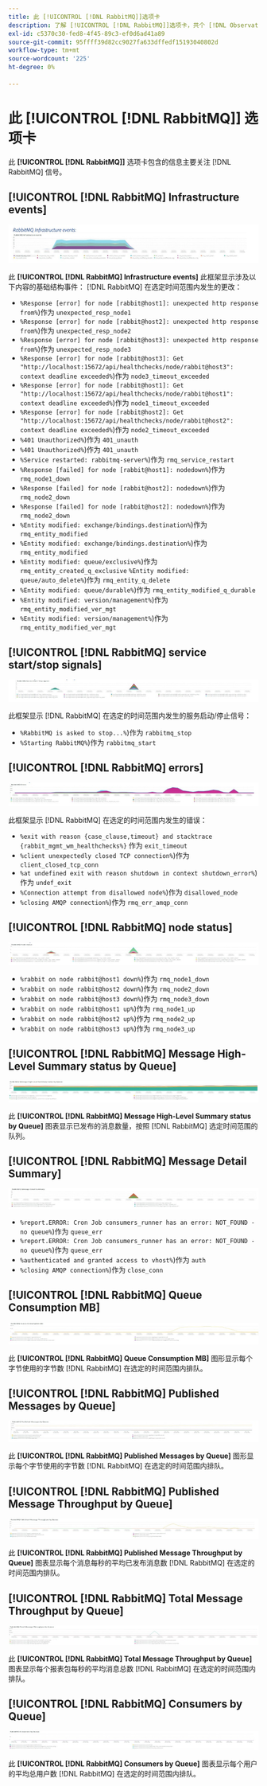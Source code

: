 ```yaml
---
title: 此 [!UICONTROL [!DNL RabbitMQ]]选项卡
description: 了解 [!UICONTROL [!DNL RabbitMQ]]选项卡，共个 [!DNL Observation for Adobe Commerce].
exl-id: c5370c30-fed8-4f45-89c3-ef0d6ad41a89
source-git-commit: 95ffff39d82cc9027fa633dffedf15193040802d
workflow-type: tm+mt
source-wordcount: '225'
ht-degree: 0%

---
```


# 此 [!UICONTROL [!DNL RabbitMQ]] 选项卡

此 **[!UICONTROL [!DNL RabbitMQ]]** 选项卡包含的信息主要关注 [!DNL RabbitMQ] 信号。

## [!UICONTROL [!DNL RabbitMQ] Infrastructure events]

![[!DNL RabbitMQ] 基础架构事件](../../assets/tools/observation-for-adobe-commerce/rabbitmq-tab-1.jpeg)

此 **[!UICONTROL [!DNL RabbitMQ] Infrastructure events]** 此框架显示涉及以下内容的基础结构事件： [!DNL RabbitMQ] 在选定时间范围内发生的更改：

* `%Response [error] for node [rabbit@host1]: unexpected http response from%`)作为 `unexpected_resp_node1`
* `%Response [error] for node [rabbit@host2]: unexpected http response from%`)作为 `unexpected_resp_node2`
* `%Response [error] for node [rabbit@host3]: unexpected http response from%`)作为 `unexpected_resp_node3`
* `%Response [error] for node [rabbit@host3]: Get "http://localhost:15672/api/healthchecks/node/rabbit@host3": context deadline exceeded%`)作为 `node3_timeout_exceeded`
* `%Response [error] for node [rabbit@host1]: Get "http://localhost:15672/api/healthchecks/node/rabbit@host1": context deadline exceeded%`)作为 `node1_timeout_exceeded`
* `%Response [error] for node [rabbit@host2]: Get "http://localhost:15672/api/healthchecks/node/rabbit@host2": context deadline exceeded%`)作为 `node2_timeout_exceeded`
* `%401 Unauthorized%`)作为 `401_unauth`
* `%401 Unauthorized%`)作为 `401_unauth`
* `%Service restarted: rabbitmq-server%`)作为 `rmq_service_restart`
* `%Response [failed] for node [rabbit@host1]: nodedown%`)作为 `rmq_node1_down`
* `%Response [failed] for node [rabbit@host2]: nodedown%`)作为 `rmq_node2_down`
* `%Response [failed] for node [rabbit@host2]: nodedown%`)作为 `rmq_node2_down`
* `%Entity modified: exchange/bindings.destination%`)作为 `rmq_entity_modified`
* `%Entity modified: exchange/bindings.destination%`)作为 `rmq_entity_modified`
* `%Entity modified: queue/exclusive%`)作为 `rmq_entity_created_q_exclusive` `%Entity modified: queue/auto_delete%`)作为 `rmq_entity_q_delete`
* `%Entity modified: queue/durable%`)作为 `rmq_entity_modified_q_durable`
* `%Entity modified: version/management%`)作为 `rmq_entity_modified_ver_mgt`
* `%Entity modified: version/management%`)作为 `rmq_entity_modified_ver_mgt`

## [!UICONTROL [!DNL RabbitMQ] service start/stop signals]

![[!DNL RabbitMQ] 服务启动/停止信号](../../assets/tools/observation-for-adobe-commerce/rabbitmq-tab-2.jpeg)

此框架显示 [!DNL RabbitMQ] 在选定的时间范围内发生的服务启动/停止信号：

* `%RabbitMQ is asked to stop...%`)作为 `rabbitmq_stop`
* `%Starting RabbitMQ%`)作为 `rabbitmq_start`

## [!UICONTROL [!DNL RabbitMQ] errors]

![[!DNL RabbitMQ] 错误](../../assets/tools/observation-for-adobe-commerce/rabbitmq-tab-3.jpeg)

此框架显示 [!DNL RabbitMQ] 在选定的时间范围内发生的错误：

* `%exit with reason {case_clause,timeout} and stacktrace {rabbit_mgmt_wm_healthchecks%}` 作为 `exit_timeout`
* `%client unexpectedly closed TCP connection%`)作为 `client_closed_tcp_conn`
* `%at undefined exit with reason shutdown in context shutdown_error%`)作为 `undef_exit`
* `%Connection attempt from disallowed node%`)作为 `disallowed_node`
* `%closing AMQP connection%`)作为 `rmq_err_amqp_conn`

## [!UICONTROL [!DNL RabbitMQ] node status]

![[!DNL RabbitMQ] 节点状态](../../assets/tools/observation-for-adobe-commerce/rabbitmq-tab-4.jpeg)

* `%rabbit on node rabbit@host1 down%`)作为 `rmq_node1_down`
* `%rabbit on node rabbit@host2 down%`)作为 `rmq_node2_down`
* `%rabbit on node rabbit@host3 down%`)作为 `rmq_node3_down`
* `%rabbit on node rabbit@host1 up%`)作为 `rmq_node1_up`
* `%rabbit on node rabbit@host2 up%`)作为 `rmq_node2_up`
* `%rabbit on node rabbit@host3 up%`)作为 `rmq_node3_up`

## [!UICONTROL [!DNL RabbitMQ] Message High-Level Summary status by Queue]

![[!DNL RabbitMQ] 按队列显示的消息概要摘要状态](../../assets/tools/observation-for-adobe-commerce/rabbitmq-tab-5.jpeg)

此 **[!UICONTROL [!DNL RabbitMQ] Message High-Level Summary status by Queue]** 图表显示已发布的消息数量，按照 [!DNL RabbitMQ] 选定时间范围的队列。

## [!UICONTROL [!DNL RabbitMQ] Message Detail Summary]

![[!DNL RabbitMQ] 消息详细信息摘要](../../assets/tools/observation-for-adobe-commerce/rabbitmq-tab-6.jpeg)

* `%report.ERROR: Cron Job consumers_runner has an error: NOT_FOUND - no queue%`)作为 `queue_err`
* `%report.ERROR: Cron Job consumers_runner has an error: NOT_FOUND - no queue%`)作为 `queue_err`
* `%authenticated and granted access to vhost%`)作为 `auth`
* `%closing AMQP connection%`)作为 `close_conn`

## [!UICONTROL [!DNL RabbitMQ] Queue Consumption MB]

![[!DNL RabbitMQ] 队列消耗量MB](../../assets/tools/observation-for-adobe-commerce/rabbitmq-tab-7.jpeg)

此 **[!UICONTROL [!DNL RabbitMQ] Queue Consumption MB]** 图形显示每个字节使用的字节数 [!DNL RabbitMQ] 在选定的时间范围内排队。

## [!UICONTROL [!DNL RabbitMQ] Published Messages by Queue]

![[!DNL RabbitMQ] 按队列显示的已发布消息](../../assets/tools/observation-for-adobe-commerce/rabbitmq-tab-8.jpeg)

此 **[!UICONTROL [!DNL RabbitMQ] Published Messages by Queue]** 图形显示每个字节使用的字节数 [!DNL RabbitMQ] 在选定的时间范围内排队。

## [!UICONTROL [!DNL RabbitMQ] Published Message Throughput by Queue]

![[!DNL RabbitMQ] 按队列显示的已发布消息吞吐量](../../assets/tools/observation-for-adobe-commerce/rabbitmq-tab-9.jpeg)

此 **[!UICONTROL [!DNL RabbitMQ] Published Message Throughput by Queue]** 图表显示每个消息每秒的平均已发布消息数 [!DNL RabbitMQ] 在选定的时间范围内排队。

## [!UICONTROL [!DNL RabbitMQ] Total Message Throughput by Queue]

![[!DNL RabbitMQ] 按队列的总消息吞吐量](../../assets/tools/observation-for-adobe-commerce/rabbitmq-tab-10.jpeg)

此 **[!UICONTROL [!DNL RabbitMQ] Total Message Throughput by Queue]** 图表显示每个报表包每秒的平均消息总数 [!DNL RabbitMQ] 在选定的时间范围内排队。

## [!UICONTROL [!DNL RabbitMQ] Consumers by Queue]

![[!DNL RabbitMQ] 按队列列出的使用者](../../assets/tools/observation-for-adobe-commerce/rabbitmq-tab-11.jpeg)

此 **[!UICONTROL [!DNL RabbitMQ] Consumers by Queue]** 图表显示每个用户的平均总用户数 [!DNL RabbitMQ] 在选定的时间范围内排队。
